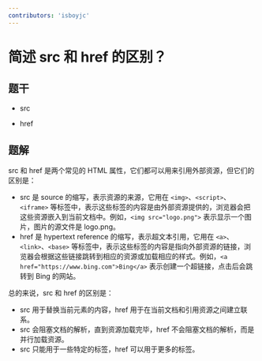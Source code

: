 ```yaml
---
contributors: 'isboyjc'
---
```


# 简述 src 和 href 的区别？


## 题干

- src

- href



## 题解

<!-- ::: details 点我查看题解 -->

src 和 href 是两个常见的 HTML 属性，它们都可以用来引用外部资源，但它们的区别是：

- src 是 source 的缩写，表示资源的来源，它用在 `<img>`、`<script>`、`<iframe>` 等标签中，表示这些标签的内容是由外部资源提供的，浏览器会把这些资源嵌入到当前文档中。例如，`<img src="logo.png">` 表示显示一个图片，图片的源文件是 logo.png。 
- href 是 hypertext reference 的缩写，表示超文本引用，它用在 `<a>`、`<link>`、`<base>` 等标签中，表示这些标签的内容是指向外部资源的链接，浏览器会根据这些链接跳转到相应的资源或加载相应的样式。例如，`<a href="https://www.bing.com">Bing</a>` 表示创建一个超链接，点击后会跳转到 Bing 的网站。 

总的来说，src 和 href 的区别是：

- src 用于替换当前元素的内容，href 用于在当前文档和引用资源之间建立联系。
- src 会阻塞文档的解析，直到资源加载完毕，href 不会阻塞文档的解析，而是并行加载资源。
- src 只能用于一些特定的标签，href 可以用于更多的标签。 

<!-- ::: -->

